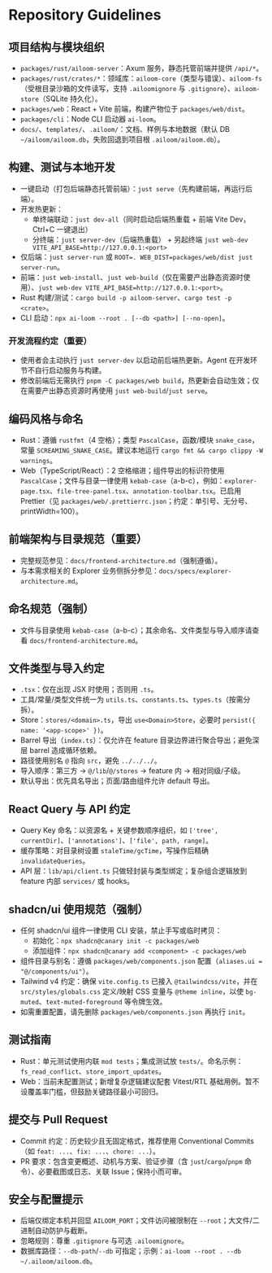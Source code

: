 # Repository Guidelines

## 项目结构与模块组织
- `packages/rust/ailoom-server`：Axum 服务，静态托管前端并提供 `/api/*`。
- `packages/rust/crates/*`：领域库：`ailoom-core`（类型与错误）、`ailoom-fs`（受根目录沙箱的文件读写，支持 `.ailoomignore` 与 `.gitignore`）、`ailoom-store`（SQLite 持久化）。
- `packages/web`：React + Vite 前端，构建产物位于 `packages/web/dist`。
- `packages/cli`：Node CLI 启动器 `ai-loom`。
- `docs/`、`templates/`、`.ailoom/`：文档、样例与本地数据（默认 DB `~/ailoom/ailoom.db`，失败回退到项目根 `.ailoom/ailoom.db`）。

## 构建、测试与本地开发
- 一键启动（打包后端静态托管前端）：`just serve`（先构建前端，再运行后端）。
- 开发热更新：
  - 单终端联动：`just dev-all`（同时启动后端热重载 + 前端 Vite Dev，Ctrl+C 一键退出）
  - 分终端：`just server-dev`（后端热重载） + 另起终端 `just web-dev VITE_API_BASE=http://127.0.0.1:<port>`
- 仅后端：`just server-run` 或 `ROOT=. WEB_DIST=packages/web/dist just server-run`。
- 前端：`just web-install`、`just web-build`（仅在需要产出静态资源时使用）、`just web-dev VITE_API_BASE=http://127.0.0.1:<port>`。
- Rust 构建/测试：`cargo build -p ailoom-server`、`cargo test -p <crate>`。
- CLI 启动：`npx ai-loom --root . [--db <path>] [--no-open]`。

### 开发流程约定（重要）
- 使用者会主动执行 `just server-dev` 以启动前后端热更新。Agent 在开发环节不自行启动服务与构建。
- 修改前端后无需执行 `pnpm -C packages/web build`，热更新会自动生效；仅在需要产出静态资源时再使用 `just web-build`/`just serve`。

## 编码风格与命名
- Rust：遵循 `rustfmt`（4 空格）；类型 `PascalCase`，函数/模块 `snake_case`，常量 `SCREAMING_SNAKE_CASE`。建议本地运行 `cargo fmt && cargo clippy -W warnings`。
- Web（TypeScript/React）：2 空格缩进；组件导出的标识符使用 `PascalCase`；文件与目录一律使用 `kebab-case`（a-b-c），例如：`explorer-page.tsx`、`file-tree-panel.tsx`、`annotation-toolbar.tsx`。已启用 Prettier（见 `packages/web/.prettierrc.json`；约定：单引号、无分号、printWidth=100）。

## 前端架构与目录规范（重要）
- 完整规范参见：`docs/frontend-architecture.md`（强制遵循）。
- 与本需求相关的 Explorer 业务侧拆分参见：`docs/specs/explorer-architecture.md`。

## 命名规范（强制）
- 文件与目录使用 `kebab-case`（a-b-c）；其余命名、文件类型与导入顺序请查看 `docs/frontend-architecture.md`。

## 文件类型与导入约定
- `.tsx`：仅在出现 JSX 时使用；否则用 `.ts`。
- 工具/常量/类型文件统一为 `utils.ts`、`constants.ts`、`types.ts`（按需分拆）。
- Store：`stores/<domain>.ts`，导出 `use<Domain>Store`，必要时 `persist({ name: '<app-scope>' })`。
- Barrel 导出（`index.ts`）：仅允许在 feature 目录边界进行聚合导出；避免深层 barrel 造成循环依赖。
- 路径使用别名 `@` 指向 `src`，避免 `../../../`。
- 导入顺序：第三方 → `@/lib`/`@/stores` → feature 内 → 相对同级/子级。
- 默认导出：优先具名导出；页面/路由组件允许 default 导出。

## React Query 与 API 约定
- Query Key 命名：以资源名 + 关键参数顺序组织，如 `['tree', currentDir]`、`['annotations']`、`['file', path, range]`。
- 缓存策略：对目录树设置 `staleTime/gcTime`，写操作后精确 `invalidateQueries`。
- API 层：`lib/api/client.ts` 只做轻封装与类型绑定；复杂组合逻辑放到 feature 内部 `services/` 或 hooks。

## shadcn/ui 使用规范（强制）
- 任何 shadcn/ui 组件一律使用 CLI 安装，禁止手写或临时拷贝：
  - 初始化：`npx shadcn@canary init -c packages/web`
  - 添加组件：`npx shadcn@canary add <component> -c packages/web`
- 组件目录与别名：遵循 `packages/web/components.json` 配置（`aliases.ui = "@/components/ui"`）。
- Tailwind v4 约定：确保 `vite.config.ts` 已接入 `@tailwindcss/vite`，并在 `src/styles/globals.css` 定义/映射 CSS 变量与 `@theme inline`，以使 `bg-muted`、`text-muted-foreground` 等令牌生效。
- 如需重置配置，请先删除 `packages/web/components.json` 再执行 `init`。

## 测试指南
- Rust：单元测试使用内联 `mod tests`；集成测试放 `tests/`。命名示例：`fs_read_conflict`、`store_import_updates`。
- Web：当前未配置测试；新增复杂逻辑建议配套 Vitest/RTL 基础用例。暂不设覆盖率门槛，但鼓励关键路径最小可回归。

## 提交与 Pull Request
- Commit 约定：历史较少且无固定格式，推荐使用 Conventional Commits（如 `feat: ...`、`fix: ...`、`chore: ...`）。
- PR 要求：包含变更概述、动机与方案、验证步骤（含 `just`/`cargo`/`pnpm` 命令）、必要截图或日志、关联 Issue；保持小而可审。

## 安全与配置提示
- 后端仅绑定本机并回显 `AILOOM_PORT`；文件访问被限制在 `--root`；大文件/二进制自动防护与截断。
- 忽略规则：尊重 `.gitignore` 与可选 `.ailoomignore`。
- 数据库路径：`--db-path`/`--db` 可指定；示例：`ai-loom --root . --db ~/.ailoom/ailoom.db`。
